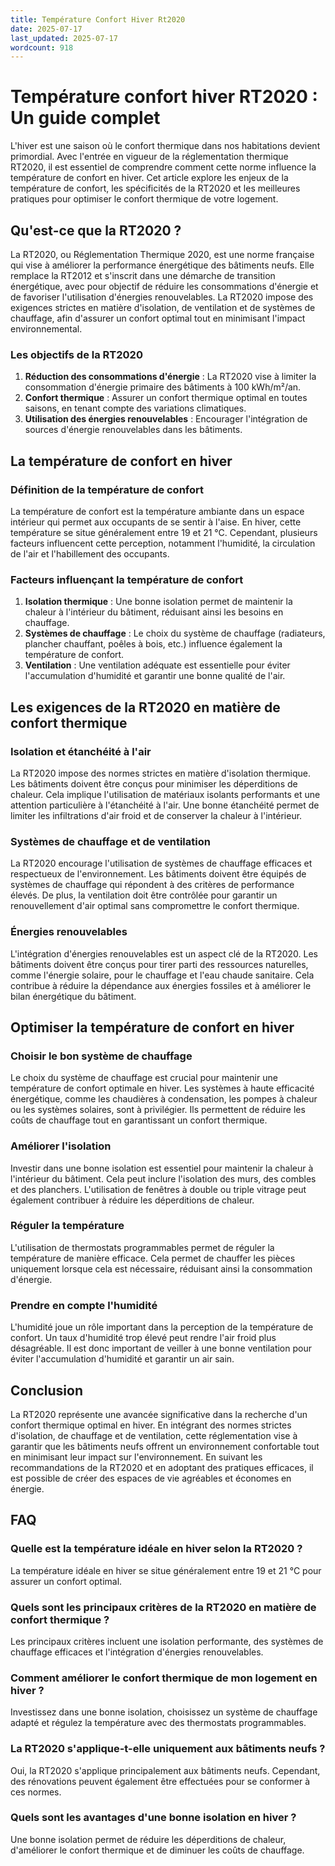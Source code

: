 ```yaml
---
title: Température Confort Hiver Rt2020
date: 2025-07-17
last_updated: 2025-07-17
wordcount: 918
---
```


# Température confort hiver RT2020 : Un guide complet

L'hiver est une saison où le confort thermique dans nos habitations devient primordial. Avec l'entrée en vigueur de la réglementation thermique RT2020, il est essentiel de comprendre comment cette norme influence la température de confort en hiver. Cet article explore les enjeux de la température de confort, les spécificités de la RT2020 et les meilleures pratiques pour optimiser le confort thermique de votre logement.

## Qu'est-ce que la RT2020 ?

La RT2020, ou Réglementation Thermique 2020, est une norme française qui vise à améliorer la performance énergétique des bâtiments neufs. Elle remplace la RT2012 et s'inscrit dans une démarche de transition énergétique, avec pour objectif de réduire les consommations d'énergie et de favoriser l'utilisation d'énergies renouvelables. La RT2020 impose des exigences strictes en matière d'isolation, de ventilation et de systèmes de chauffage, afin d'assurer un confort optimal tout en minimisant l'impact environnemental.

### Les objectifs de la RT2020

1. **Réduction des consommations d'énergie** : La RT2020 vise à limiter la consommation d'énergie primaire des bâtiments à 100 kWh/m²/an.
2. **Confort thermique** : Assurer un confort thermique optimal en toutes saisons, en tenant compte des variations climatiques.
3. **Utilisation des énergies renouvelables** : Encourager l'intégration de sources d'énergie renouvelables dans les bâtiments.

## La température de confort en hiver

### Définition de la température de confort

La température de confort est la température ambiante dans un espace intérieur qui permet aux occupants de se sentir à l'aise. En hiver, cette température se situe généralement entre 19 et 21 °C. Cependant, plusieurs facteurs influencent cette perception, notamment l'humidité, la circulation de l'air et l'habillement des occupants.

### Facteurs influençant la température de confort

1. **Isolation thermique** : Une bonne isolation permet de maintenir la chaleur à l'intérieur du bâtiment, réduisant ainsi les besoins en chauffage.
2. **Systèmes de chauffage** : Le choix du système de chauffage (radiateurs, plancher chauffant, poêles à bois, etc.) influence également la température de confort.
3. **Ventilation** : Une ventilation adéquate est essentielle pour éviter l'accumulation d'humidité et garantir une bonne qualité de l'air.

## Les exigences de la RT2020 en matière de confort thermique

### Isolation et étanchéité à l'air

La RT2020 impose des normes strictes en matière d'isolation thermique. Les bâtiments doivent être conçus pour minimiser les déperditions de chaleur. Cela implique l'utilisation de matériaux isolants performants et une attention particulière à l'étanchéité à l'air. Une bonne étanchéité permet de limiter les infiltrations d'air froid et de conserver la chaleur à l'intérieur.

### Systèmes de chauffage et de ventilation

La RT2020 encourage l'utilisation de systèmes de chauffage efficaces et respectueux de l'environnement. Les bâtiments doivent être équipés de systèmes de chauffage qui répondent à des critères de performance élevés. De plus, la ventilation doit être contrôlée pour garantir un renouvellement d'air optimal sans compromettre le confort thermique.

### Énergies renouvelables

L'intégration d'énergies renouvelables est un aspect clé de la RT2020. Les bâtiments doivent être conçus pour tirer parti des ressources naturelles, comme l'énergie solaire, pour le chauffage et l'eau chaude sanitaire. Cela contribue à réduire la dépendance aux énergies fossiles et à améliorer le bilan énergétique du bâtiment.

## Optimiser la température de confort en hiver

### Choisir le bon système de chauffage

Le choix du système de chauffage est crucial pour maintenir une température de confort optimale en hiver. Les systèmes à haute efficacité énergétique, comme les chaudières à condensation, les pompes à chaleur ou les systèmes solaires, sont à privilégier. Ils permettent de réduire les coûts de chauffage tout en garantissant un confort thermique.

### Améliorer l'isolation

Investir dans une bonne isolation est essentiel pour maintenir la chaleur à l'intérieur du bâtiment. Cela peut inclure l'isolation des murs, des combles et des planchers. L'utilisation de fenêtres à double ou triple vitrage peut également contribuer à réduire les déperditions de chaleur.

### Réguler la température

L'utilisation de thermostats programmables permet de réguler la température de manière efficace. Cela permet de chauffer les pièces uniquement lorsque cela est nécessaire, réduisant ainsi la consommation d'énergie.

### Prendre en compte l'humidité

L'humidité joue un rôle important dans la perception de la température de confort. Un taux d'humidité trop élevé peut rendre l'air froid plus désagréable. Il est donc important de veiller à une bonne ventilation pour éviter l'accumulation d'humidité et garantir un air sain.

## Conclusion

La RT2020 représente une avancée significative dans la recherche d'un confort thermique optimal en hiver. En intégrant des normes strictes d'isolation, de chauffage et de ventilation, cette réglementation vise à garantir que les bâtiments neufs offrent un environnement confortable tout en minimisant leur impact sur l'environnement. En suivant les recommandations de la RT2020 et en adoptant des pratiques efficaces, il est possible de créer des espaces de vie agréables et économes en énergie.

## FAQ

### Quelle est la température idéale en hiver selon la RT2020 ?

La température idéale en hiver se situe généralement entre 19 et 21 °C pour assurer un confort optimal.

### Quels sont les principaux critères de la RT2020 en matière de confort thermique ?

Les principaux critères incluent une isolation performante, des systèmes de chauffage efficaces et l'intégration d'énergies renouvelables.

### Comment améliorer le confort thermique de mon logement en hiver ?

Investissez dans une bonne isolation, choisissez un système de chauffage adapté et régulez la température avec des thermostats programmables.

### La RT2020 s'applique-t-elle uniquement aux bâtiments neufs ?

Oui, la RT2020 s'applique principalement aux bâtiments neufs. Cependant, des rénovations peuvent également être effectuées pour se conformer à ces normes.

### Quels sont les avantages d'une bonne isolation en hiver ?

Une bonne isolation permet de réduire les déperditions de chaleur, d'améliorer le confort thermique et de diminuer les coûts de chauffage.